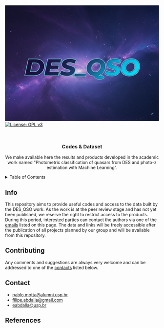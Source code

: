 ![DES_QSO](/logo.png)
[![License: GPL v3](https://img.shields.io/badge/License-GPLv3-blue.svg)](https://www.gnu.org/licenses/gpl-3.0)
<a name="readme-top"></a>

<!-- PROJECT LOGO -->
<br />
<div align="center">
  <h3 align="center">Codes & Dataset</h3>

  <p align="center">
    We make available here the results and products developed in the academic work named "Photometric classification of quasars from DES and photo-z estimation with Machine Learning".
  </p>
</div>

<!-- TABLE OF CONTENTS -->
<details>
  <summary>Table of Contents</summary>
  <ol>
    <li><a href="#info">Info</a></li>
    <li><a href="#contributing">Contributing</a></li>
    <li><a href="#contact">Contact</a></li>
    <li><a href="#references">References</a></li>
  </ol>
</details>

<!-- ABOUT THE PROJECT -->
## Info
This repository aims to provide useful codes and access to the data built by the DES_QSO work. As the work is at the peer review stage and has not yet been published, we reserve the right to restrict access to the products. During this period, interested parties can contact the authors via one of the <a href="#contact">emails</a> listed on this page. The data and links will be freely accessible after the publication of all projects planned by our group and will be available from this repository.

## Contributing
Any comments and suggestions are always very welcome and can be addressed to one of the <a href="#contact">contacts</a> listed below.

## Contact
- pablo.motta@alumni.usp.br
- filipe.abdalla@gmail.com
- eabdalla@usp.br

<!-- ACKNOWLEDGMENTS -->
## References
